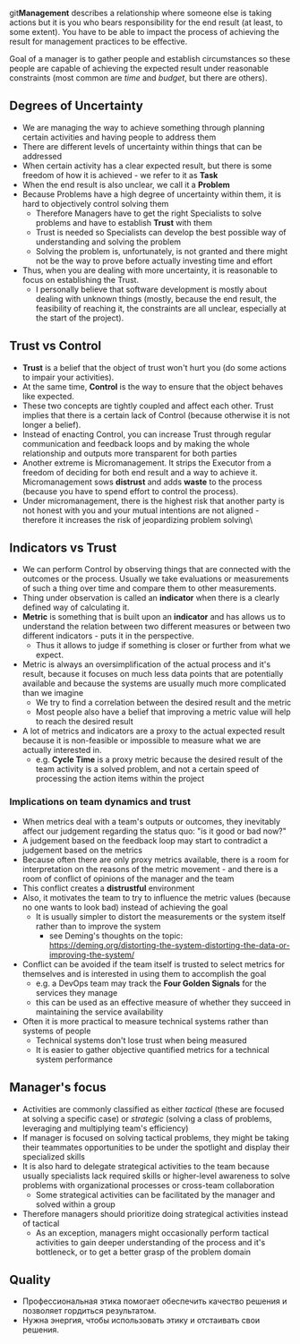 git**Management** describes a relationship where someone else is taking actions but it is you who bears responsibility for the end result (at least, to some extent). You have to be able to impact the process of achieving the result for management practices to be effective.

Goal of a manager is to gather people and establish circumstances so these people are capable of achieving the expected result under reasonable constraints (most common are *time* and *budget*, but there are others).
## Degrees of Uncertainty

- We are managing the way to achieve something through planning certain activities and having people to address them
- There are different levels of uncertainty within things that can be addressed
- When certain activity has a clear expected result, but there is some freedom of how it is achieved - we refer to it as **Task**
- When the end result is also unclear, we call it a **Problem**
- Because Problems have a high degree of uncertainty within them, it is hard to objectively control solving them
	- Therefore Managers have to get the right Specialists to solve problems and have to establish **Trust** with them
	- Trust is needed so Specialists can develop the best possible way of understanding and solving the problem
	- Solving the problem is, unfortunately, is not granted and there might not be the way to prove before actually investing time and effort
- Thus, when you are dealing with more uncertainty, it is reasonable to focus on establishing the Trust.
	- I personally believe that software development is mostly about dealing with unknown things (mostly, because the end result, the feasibility of reaching it, the constraints are all unclear, especially at the start of the project).
## Trust vs Control

- **Trust** is a belief that the object of trust won't hurt you (do some actions to impair your activities). 
- At the same time, **Control** is the way to ensure that the object behaves like expected.
- These two concepts are tightly coupled and affect each other. Trust implies that there is a certain lack of Control (because otherwise it is not longer a belief).
- Instead of enacting Control, you can increase Trust through regular communication and feedback loops and by making the whole relationship and outputs more transparent for both parties
- Another extreme is Micromanagement. It strips the Executor from a freedom of deciding for both end result and a way to achieve it. Micromanagement sows **distrust** and adds **waste** to the process (because you have to spend effort to control the process).
- Under micromanagement, there is the highest risk that another party is not honest with you and your mutual intentions are not aligned - therefore it increases the risk of jeopardizing problem solving\

## Indicators vs Trust

- We can perform Control by observing things that are connected with the outcomes or the process. Usually we take evaluations or measurements of such a thing over time and compare them to other measurements.
- Thing under observation is called an **indicator** when there is a clearly defined way of calculating it.
- **Metric** is something that is built upon an **indicator** and has allows us to understand the relation between two different measures or between two different indicators - puts it in the perspective.
	- Thus it allows to judge if something is closer or further from what we expect.
- Metric is always an oversimplification of the actual process and it's result, because it focuses on much less data points that are potentially available and because the systems are usually much more complicated than we imagine
	- We try to find a correlation between the desired result and the metric
	- Most people also have a belief that improving a metric value will help to reach the desired result 
- A lot of metrics and indicators are a proxy to the actual expected result because it is non-feasible or impossible to measure what we are actually interested in.
	- e.g. **Cycle Time** is a proxy metric because the desired result of the team activity is a solved problem, and not a certain speed of processing the action items within the project

### Implications on team dynamics and trust

- When metrics deal with a team's outputs or outcomes, they inevitably affect our judgement regarding the status quo: "is it good or bad now?"
- A judgement based on the feedback loop may start to contradict a judgement based on the metrics
- Because often there are only proxy metrics available, there is a room for interpretation on the reasons of the metric movement - and there is a room of conflict of opinions of the manager and the team
- This conflict creates a **distrustful** environment
- Also, it motivates the team to try to influence the metric values (because no one wants to look bad) instead of achieving the goal
	- It is usually simpler to distort the measurements or the system itself rather than to improve the system 
		- see Deming's thoughts on the topic: https://deming.org/distorting-the-system-distorting-the-data-or-improving-the-system/
- Conflict can be avoided if the team itself is trusted to select metrics for themselves and is interested in using them to accomplish the goal
	- e.g. a DevOps team may track the **Four Golden Signals** for the services they manage
	- this can be used as an effective measure of whether they succeed in maintaining the service availability
- Often it is more practical to measure technical systems rather than systems of people
	- Technical systems don't lose trust when being measured
	- It is easier to gather objective quantified metrics for a technical system performance

## Manager's focus

- Activities are commonly classified as either *tactical* (these are focused at solving a specific case) or *strategic* (solving a class of problems, leveraging and multiplying team's efficiency)
- If manager is focused on solving tactical problems, they might be taking their teammates opportunities to be under the spotlight and display their specialized skills
- It is also hard to delegate strategical activities to the team because usually specialists lack required skills or higher-level awareness to solve problems with organizational processes or cross-team collaboration
	- Some strategical activities can be facilitated by the manager and solved within a group
- Therefore managers should prioritize doing strategical activities instead of tactical
	- As an exception, managers might occasionally perform tactical activities to gain deeper understanding of the process and it's bottleneck, or to get a better grasp of the problem domain
## Quality

- Профессиональная этика помогает обеспечить качество решения и позволяет гордиться результатом.
- Нужна энергия, чтобы использовать этику и отстаивать свои решения.